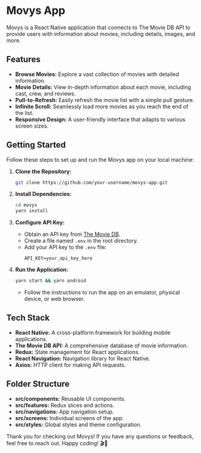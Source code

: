# Movys App

Movys is a React Native application that connects to The Movie DB API to provide users with information about movies, including details, images, and more.

## Features

- **Browse Movies:** Explore a vast collection of movies with detailed information.
- **Movie Details:** View in-depth information about each movie, including cast, crew, and reviews.
- **Pull-to-Refresh:** Easily refresh the movie list with a simple pull gesture.
- **Infinite Scroll:** Seamlessly load more movies as you reach the end of the list.
- **Responsive Design:** A user-friendly interface that adapts to various screen sizes.

## Getting Started

Follow these steps to set up and run the Movys app on your local machine:

1. **Clone the Repository:**
   ```bash
   git clone https://github.com/your-username/movys-app.git
   ```

2. **Install Dependencies:**
   ```bash
   cd movys
   yarn install
   ```

3. **Configure API Key:**
   - Obtain an API key from [The Movie DB](https://www.themoviedb.org/documentation/api).
   - Create a file named `.env` in the root directory.
   - Add your API key to the `.env` file:
     ```env
     API_KEY=your_api_key_here
     ```

4. **Run the Application:**
   ```bash
   yarn start && yarn android
   ```

   - Follow the instructions to run the app on an emulator, physical device, or web browser.

## Tech Stack

- **React Native:** A cross-platform framework for building mobile applications.
- **The Movie DB API:** A comprehensive database of movie information.
- **Redux:** State management for React applications.
- **React Navigation:** Navigation library for React Native.
- **Axios:** HTTP client for making API requests.

## Folder Structure

- **src/components:** Reusable UI components.
- **src/features:** Redux slices and actions.
- **src/navigations:** App navigation setup.
- **src/screens:** Individual screens of the app.
- **src/styles:** Global styles and theme configuration.


Thank you for checking out Movys! If you have any questions or feedback, feel free to reach out. Happy coding! 🎬🍿
